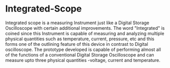 # Integrated-Scope
Integrated scope is a measuring Instrument just like a Digital Storage Oscilloscope with certain additional improvements. The word "Integrated" is coined since this Instrument is capable of measuring and analyzing multiple physical quantities such as temperature, current, pressure, etc and this forms one of the outlining feature of this device in contrast to Digital oscilloscope. The prototype developed is capable of performing almost all of the functions of a conventional Digital Storage Oscilloscope and can measure upto three physical quantities -voltage, current and temperature.
